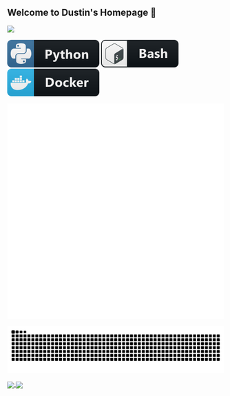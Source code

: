 ##  Welcome to Dustin's Homepage 👋


![](https://count.getloli.com/get/@DustinZrm.github.readme)
</br>

<p align="left">
  
  <img src="https://github.com/MikeCodesDotNET/ColoredBadges/raw/master/svg/dev/languages/python.svg" alt="python" style="max-width:100%;">
  <img src="https://github.com/MikeCodesDotNET/ColoredBadges/raw/master/svg/dev/tools/bash.svg" alt="bash" style="max-width:100%;">
  <img src="https://github.com/MikeCodesDotNET/ColoredBadges/raw/master/svg/dev/tools/docker.svg" alt="docker" style="max-width:100%;">
</p>

![Metrics](https://github.com/DustinZrm/DustinZrm/blob/master/github-metrics.svg)

![github contribution grid snake animation](https://raw.githubusercontent.com/DustinZrm/DustinZrm/output/github-contribution-grid-snake.svg)

<a href="https://github.com/DustinZrm">
  <img align="center" height="170px" src="https://github-readme-stats.vercel.app/api?username=DustinZrm&show_icons=true&theme=buefy" />
</a>
<a href="https://github.com/DustinZrm">
  <img align="center" height="170px" src="https://github-readme-stats.vercel.app/api/top-langs/?username=DustinZrm&layout=compact&show_icons=true&theme=buefy" />
</a>

<!--
**DustinZrm/DustinZrm** is a ✨ _special_ ✨ repository because its `README.md` (this file) appears on your GitHub profile.

Here are some ideas to get you started:

- 🔭 I’m currently working on ...
- 🌱 I’m currently learning ...
- 👯 I’m looking to collaborate on ...
- 🤔 I’m looking for help with ...
- 💬 Ask me about ...
- 📫 How to reach me: ...
- 😄 Pronouns: ...
- ⚡ Fun fact: ...
-->
